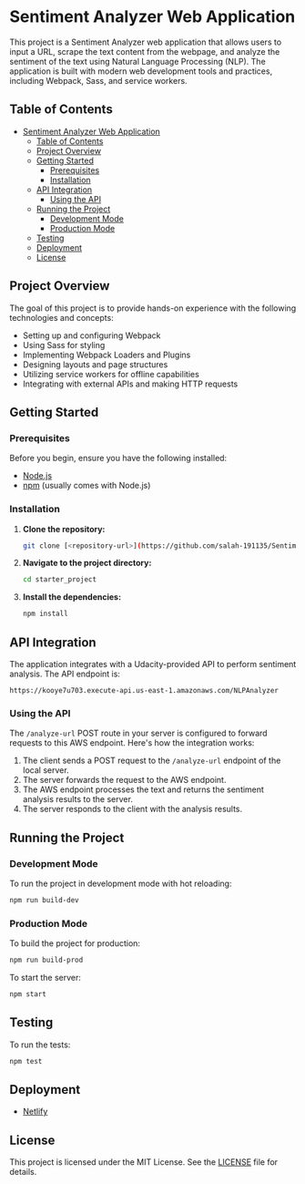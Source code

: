 # Sentiment Analyzer Web Application

This project is a Sentiment Analyzer web application that allows users to input a URL, scrape the text content from the webpage, and analyze the sentiment of the text using Natural Language Processing (NLP). The application is built with modern web development tools and practices, including Webpack, Sass, and service workers.

## Table of Contents

- [Sentiment Analyzer Web Application](#sentiment-analyzer-web-application)
  - [Table of Contents](#table-of-contents)
  - [Project Overview](#project-overview)
  - [Getting Started](#getting-started)
    - [Prerequisites](#prerequisites)
    - [Installation](#installation)
  - [API Integration](#api-integration)
    - [Using the API](#using-the-api)
  - [Running the Project](#running-the-project)
    - [Development Mode](#development-mode)
    - [Production Mode](#production-mode)
  - [Testing](#testing)
  - [Deployment](#deployment)
  - [License](#license)

## Project Overview

The goal of this project is to provide hands-on experience with the following technologies and concepts:

- Setting up and configuring Webpack
- Using Sass for styling
- Implementing Webpack Loaders and Plugins
- Designing layouts and page structures
- Utilizing service workers for offline capabilities
- Integrating with external APIs and making HTTP requests

## Getting Started

### Prerequisites

Before you begin, ensure you have the following installed:

- [Node.js](https://nodejs.org/)
- [npm](https://www.npmjs.com/) (usually comes with Node.js)

### Installation

1. **Clone the repository:**

    ```sh
    git clone [<repository-url>](https://github.com/salah-191135/Sentiment-Analyzer-Web-Application.git)
    ```

2. **Navigate to the project directory:**

    ```sh
    cd starter_project
    ```

3. **Install the dependencies:**

    ```sh
    npm install
    ```

## API Integration

The application integrates with a Udacity-provided API to perform sentiment analysis. The API endpoint is:

```
https://kooye7u703.execute-api.us-east-1.amazonaws.com/NLPAnalyzer
```

### Using the API

The `/analyze-url` POST route in your server is configured to forward requests to this AWS endpoint. Here's how the integration works:

1. The client sends a POST request to the `/analyze-url` endpoint of the local server.
2. The server forwards the request to the AWS endpoint.
3. The AWS endpoint processes the text and returns the sentiment analysis results to the server.
4. The server responds to the client with the analysis results.

## Running the Project

### Development Mode

To run the project in development mode with hot reloading:

```sh
npm run build-dev
```

### Production Mode

To build the project for production:

```sh
npm run build-prod
```

To start the server:

```sh
npm start
```

## Testing

To run the tests:

```sh
npm test
```

## Deployment

- [Netlify](https://www.netlify.com/)

## License

This project is licensed under the MIT License. See the [LICENSE](LICENSE) file for details.
